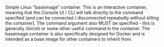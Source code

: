 Simple Linux "baseimage" container.  This is an Interactive container, meaning
that the Console UI / CLI will talk directly to the command specified (and
can be connected / disconnected repeatedly without killing the container).
The command argument also MUST be specified - this is generally /bin/sh or
some other useful command in the container.  The baseimage container is also
specifically designed for Docker and is intended as a base image for other
containers to inherit from.

